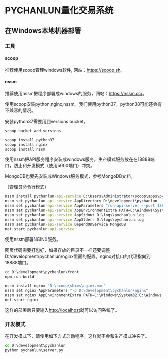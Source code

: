 # PYCHANLUN量化交易系统

## 在Windows本地机器部署

### 工具

#### scoop

推荐使用scoop管理windows软件, 网站：<https://scoop.sh>。

#### nssm

推荐使用nssm把程序部署成windows的服务，网站：<https://nssm.cc/>。

使用scoop安装python,nginx,nssm。我们使用python37，python38可能还会有不兼容的情况。

安装python37需要用到versions bucket。

```cmd
scoop bucket add versions
```

```cmd
scoop install python37
scoop install nginx
scoop install nssm
```

使用nssm把API服务程序安装成windows服务。生产模式服务放在在18888端口，防止和开发模式（使用5000端口）冲突。

MongoDB也要先安装成Windows服务模式，参考MongoDB文档。

（管理员命令行模式）
```cmd
nssm install pychanlun-api-service C:\Users\Administrator\scoop\apps\python37\current\scripts\pychanlun.exe
nssm set pychanlun-api-service AppDirectory D:\development\pychanlun
nssm set pychanlun-api-service AppParameters "run-api-server --port 18888"
nssm set pychanlun-api-service AppEnvironmentExtra PATH=C:\Windows\System32;C:\Windows PYCHANLUN_MONGO_URL=mongodb://localhost:27017/pychanlun
nssm set pychanlun-api-service AppStdout D:\logs\pychanlun.log
nssm set pychanlun-api-service AppStderr D:\logs\pychanlun.log
nssm set pychanlun-api-service DependOnService MongoDB
net start pychanlun-api-service
```

使用nssm部署NGINX服务。

网页代码需要打包好，如果存放的目录不一样还要调整D:/development/pychanlun/nginx里面的配置。nginx对接口的代理指向到18888端口。

```cmd
cd D:\development\pychanlun\front
npm run build
```

```cmd
nssm install nginx "D:\scoop\shims\nginx.exe"
nssm set nginx AppParameters "-p D:\development\pychanlun\nginx"
nssm set nginx AppEnvironmentExtra PATH=C:\Windows\System32;C:\Windows
net start nginx
```

这样的部署后只要输入<http://localhost>就可以访问系统了。

### 开发模式

在开发模式下，请使用如下方式启动程序，这样就不会和生产模式冲突了。

```cmd
cd D:\development\pychanlun
python pychanlun\server.py
```
